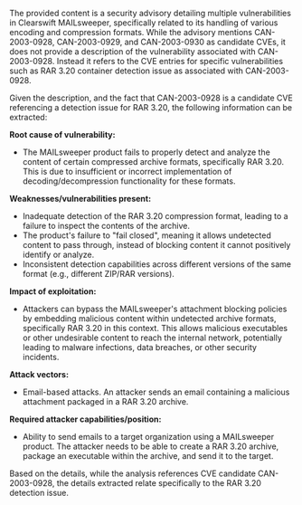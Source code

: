 The provided content is a security advisory detailing multiple vulnerabilities in Clearswift MAILsweeper, specifically related to its handling of various encoding and compression formats. While the advisory mentions CAN-2003-0928, CAN-2003-0929, and CAN-2003-0930 as candidate CVEs, it does not provide a description of the vulnerability associated with CAN-2003-0928. Instead it refers to the CVE entries for specific vulnerabilities such as RAR 3.20 container detection issue as associated with CAN-2003-0928.

Given the description, and the fact that CAN-2003-0928 is a candidate CVE referencing a detection issue for RAR 3.20, the following information can be extracted:

**Root cause of vulnerability:**
- The MAILsweeper product fails to properly detect and analyze the content of certain compressed archive formats, specifically RAR 3.20. This is due to insufficient or incorrect implementation of decoding/decompression functionality for these formats.

**Weaknesses/vulnerabilities present:**
- Inadequate detection of the RAR 3.20 compression format, leading to a failure to inspect the contents of the archive.
- The product's failure to "fail closed", meaning it allows undetected content to pass through, instead of blocking content it cannot positively identify or analyze.
- Inconsistent detection capabilities across different versions of the same format (e.g., different ZIP/RAR versions).

**Impact of exploitation:**
- Attackers can bypass the MAILsweeper's attachment blocking policies by embedding malicious content within undetected archive formats, specifically RAR 3.20 in this context. This allows malicious executables or other undesirable content to reach the internal network, potentially leading to malware infections, data breaches, or other security incidents.

**Attack vectors:**
- Email-based attacks. An attacker sends an email containing a malicious attachment packaged in a RAR 3.20 archive.

**Required attacker capabilities/position:**
- Ability to send emails to a target organization using a MAILsweeper product. The attacker needs to be able to create a RAR 3.20 archive, package an executable within the archive, and send it to the target.

Based on the details, while the analysis references CVE candidate CAN-2003-0928, the details extracted relate specifically to the RAR 3.20 detection issue.